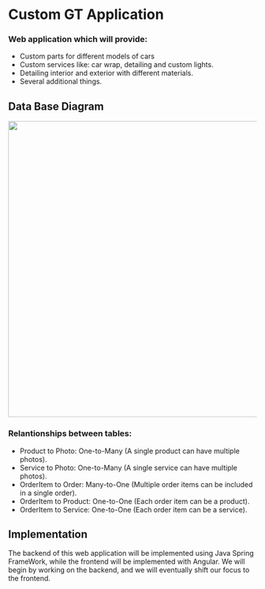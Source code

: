 # Custom GT Application

### Web application which will provide:

- Custom parts for different models of cars
- Custom services like: car wrap, detailing and custom lights.
- Detailing interior and exterior with different materials.
- Several additional things.

## Data Base Diagram

<p aling="center">
  <img src = "https://github.com/xAndrey22x/CustomGTApp/assets/126805939/78dfbf06-dcd1-47b2-bb83-417c82106934" width = "600">
</p>

### Relantionships between tables:

- Product to Photo: One-to-Many (A single product can have multiple photos).
- Service to Photo: One-to-Many (A single service can have multiple photos).
- OrderItem to Order: Many-to-One (Multiple order items can be included in a single order).
- OrderItem to Product: One-to-One (Each order item can be a product).
- OrderItem to Service: One-to-One (Each order item can be a service).

## Implementation

The backend of this web application will be implemented using Java Spring FrameWork, while the frontend will be implemented with Angular. We will begin by working on the backend, and we will eventually shift our focus to the frontend.
